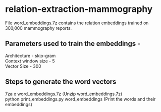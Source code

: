 # relation-extraction-mammography
File word_embeddings.7z contains the relation embeddings trained on 300,000 mammography reports. <br />
## Parameters used to train the embeddings - <br />
Architecture - skip-gram <br />
Context window size - 5 <br />
Vector Size - 300

## Steps to generate the word vectors <br />
7za e word_embeddings.7z  (Unzip word_embeddings.7z) <br />
python print_embeddings.py word_embeddings (Print the words and their embeddings)

